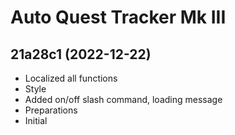 # Auto Quest Tracker Mk III

## 21a28c1 (2022-12-22)
 

- Localized all functions  
- Style  
- Added on/off slash command, loading message  
- Preparations  
- Initial  
